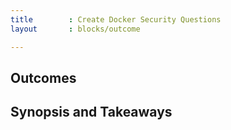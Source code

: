 ```yaml
---
title        : Create Docker Security Questions
layout       : blocks/outcome

---
```



## Outcomes



## Synopsis and Takeaways
